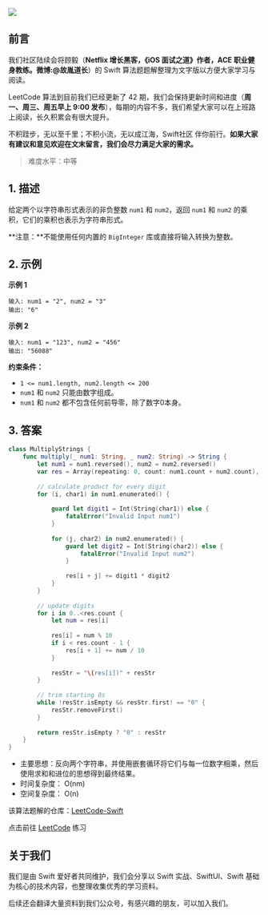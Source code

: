 ![](https://upload-images.jianshu.io/upload_images/2829694-8d80389416deefc4.png?imageMogr2/auto-orient/strip%7CimageView2/2/w/1240)

## 前言

我们社区陆续会将顾毅（**Netflix 增长黑客，《iOS 面试之道》作者，ACE 职业健身教练。微博:@故胤道长**）的 Swift 算法题题解整理为文字版以方便大家学习与阅读。

LeetCode 算法到目前我们已经更新了 42 期，我们会保持更新时间和进度（**周一、周三、周五早上 9:00 发布**），每期的内容不多，我们希望大家可以在上班路上阅读，长久积累会有很大提升。

不积跬步，无以至千里；不积小流，无以成江海，Swift社区 伴你前行。**如果大家有建议和意见欢迎在文末留言，我们会尽力满足大家的需求。**

> 难度水平：中等

## 1. 描述

给定两个以字符串形式表示的非负整数 `num1` 和 `num2`，返回 `num1` 和 `num2` 的乘积，它们的乘积也表示为字符串形式。

**注意：**不能使用任何内置的 `BigInteger` 库或直接将输入转换为整数。

## 2. 示例

**示例 1**

```
输入: num1 = "2", num2 = "3"
输出: "6"
```

**示例 2**

```
输入: num1 = "123", num2 = "456"
输出: "56088"
```

**约束条件：**

- `1 <= num1.length, num2.length <= 200`
- `num1` 和 `num2` 只能由数字组成。
- `num1` 和 `num2` 都不包含任何前导零，除了数字0本身。

## 3. 答案

```swift
class MultiplyStrings {
    func multiply(_ num1: String, _ num2: String) -> String {
        let num1 = num1.reversed(), num2 = num2.reversed()
        var res = Array(repeating: 0, count: num1.count + num2.count), resStr = ""
        
        // calculate product for every digit
        for (i, char1) in num1.enumerated() {
            
            guard let digit1 = Int(String(char1)) else {
                fatalError("Invalid Input num1")
            }
            
            for (j, char2) in num2.enumerated() {
                guard let digit2 = Int(String(char2)) else {
                    fatalError("Invalid Input num2")
                }
                
                res[i + j] += digit1 * digit2
            }
        }
        
        // update digits
        for i in 0..<res.count {
            let num = res[i]
            
            res[i] = num % 10
            if i < res.count - 1 {
                res[i + 1] += num / 10
            }
            
            resStr = "\(res[i])" + resStr
        }
        
        // trim starting 0s
        while !resStr.isEmpty && resStr.first! == "0" {
            resStr.removeFirst()
        }
        
        return resStr.isEmpty ? "0" : resStr
    }
}
```

* 主要思想：反向两个字符串，并使用嵌套循环将它们与每一位数字相乘，然后使用求和和进位的思想得到最终结果。
* 时间复杂度： O(nm)
* 空间复杂度： O(n)

该算法题解的仓库：[LeetCode-Swift](https://github.com/soapyigu/LeetCode-Swift "LeetCode-Swift")

点击前往 [LeetCode](https://leetcode.com/problems/multiply-strings/ "LeetCode") 练习

## 关于我们

我们是由 Swift 爱好者共同维护，我们会分享以 Swift 实战、SwiftUI、Swift 基础为核心的技术内容，也整理收集优秀的学习资料。

后续还会翻译大量资料到我们公众号，有感兴趣的朋友，可以加入我们。
